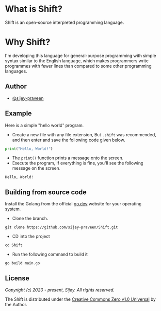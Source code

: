 # What is Shift?

Shift is an open-source interpreted programming language.

# Why Shift?

I'm developing this language for general-purpose programming with simple syntax similar to the English language, which makes programmers write programmes with fewer lines than compared to some other programming languages.

## Author

- [@sijey-praveen](https://github.com/sijey-praveen/)

## Example

Here is a simple "hello world" program.

- Create a new file with any file extension, But `.shift` was recommended, and then enter and save the following code given below.

```py
print("Hello, World!")
```

- The `print()` function prints a message onto the screen.
- Execute the program, If everything is fine, you'll see the following message on the screen.

```
Hello, World!
```

<!-- ## Future Goals

- Make it more convenient. -->

## Building from source code

Install the Golang from the official [go.dev](https://go.dev/) website for your operating system.

- Clone the branch.
```
git clone https://github.com/sijey-praveen/Shift.git
```

- CD into the project
```
cd Shift
```

- Run the following command to build it
```
go build main.go
```

## License

*Copyright (c) 2020 - present, Sijey. All rights reserved.*

The Shift is distributed under the [Creative Commons Zero v1.0 Universal](https://creativecommons.org/) by the Author.
